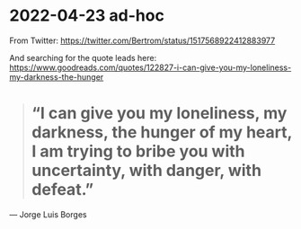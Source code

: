 # 2022-04-23 ad-hoc

From Twitter:
<https://twitter.com/Bertrom/status/1517568922412883977>

And searching for the quote leads here:
<https://www.goodreads.com/quotes/122827-i-can-give-you-my-loneliness-my-darkness-the-hunger>

> # “I can give you my loneliness, my darkness, the hunger of my heart, I am trying to bribe you with uncertainty, with danger, with defeat.”
> 

― Jorge Luis Borges


